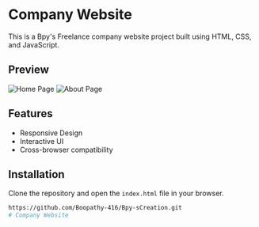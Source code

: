 # Company Website

This is a Bpy's Freelance company website project built using HTML, CSS, and JavaScript.

## Preview

![Home Page](/images/preview%20(2).png)
![About Page](/images/preview%20(1).png)

## Features
- Responsive Design
- Interactive UI
- Cross-browser compatibility

## Installation
Clone the repository and open the `index.html` file in your browser.

```bash
https://github.com/Boopathy-416/Bpy-sCreation.git
#   C o m p a n y   W e b s i t e  
 